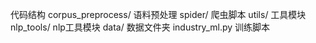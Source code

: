 代码结构
corpus_preprocess/    语料预处理
spider/               爬虫脚本
utils/                工具模块
nlp_tools/            nlp工具模块
data/                 数据文件夹
industry_ml.py        训练脚本